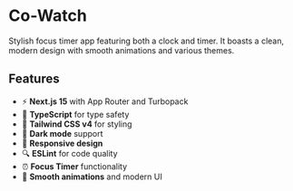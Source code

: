 # Co-Watch

Stylish focus timer app featuring both a clock and timer. It boasts a clean, modern design with smooth animations and various themes.

## Features

- ⚡ **Next.js 15** with App Router and Turbopack
- 🔷 **TypeScript** for type safety
- 🎨 **Tailwind CSS v4** for styling
- 🌙 **Dark mode** support
- 📱 **Responsive design**
- 🔍 **ESLint** for code quality
- ⏰ **Focus Timer** functionality
- 🎨 **Smooth animations** and modern UI

